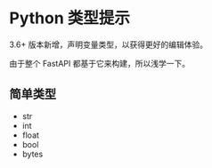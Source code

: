 # Python 类型提示

3.6+ 版本新增，声明变量类型，以获得更好的编辑体验。

由于整个 FastAPI 都基于它来构建，所以浅学一下。

## 简单类型

- str
- int
- float
- bool
- bytes
